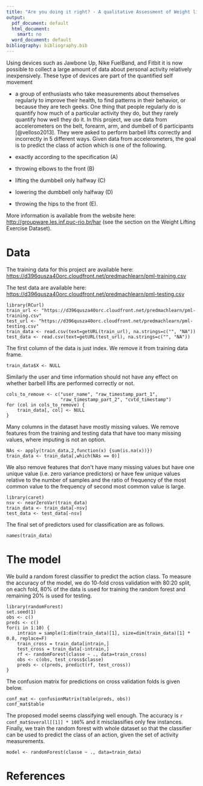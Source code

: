 ```yaml
---
title: "Are you doing it right? - A qualitative Assessment of Weight lift exercises"
output:
  pdf_document: default
  html_document:
    smart: no
  word_document: default
bibliography: bibliography.bib
---
```


Using devices such as Jawbone Up, Nike FuelBand, and Fitbit it is now
possible to collect a large amount of data about personal activity relatively
inexpensively. These type of devices are part of the quantified self movement
- a group of enthusiasts who take measurements about themselves regularly to
improve their health, to find patterns in their behavior, or because they are
tech geeks. One thing that people regularly do is quantify how much of a
particular activity they do, but they rarely quantify how well they do it. In
this project, we use data from accelerometers on the belt,
forearm, arm, and dumbell of 6 participants [@velloso2013].
They were asked to perform barbell lifts correctly and incorrectly in 5
different ways. Given data from accelerometers, the goal is to predict the class
of action which is one of the following.

- exactly according to the specification (A)
- throwing elbows to the front (B)
- lifting the dumbbell only halfway (C)
- lowering the dumbbell only halfway (D)
- throwing the hips to the front (E).


More information is available from the website here: 
http://groupware.les.inf.puc-rio.br/har
(see the section on the Weight Lifting Exercise Dataset). 

# Data

The training data for this project are available here: 
https://d396qusza40orc.cloudfront.net/predmachlearn/pml-training.csv

The test data are available here: 
https://d396qusza40orc.cloudfront.net/predmachlearn/pml-testing.csv

```{r cache=TRUE}
library(RCurl)
train_url <- "https://d396qusza40orc.cloudfront.net/predmachlearn/pml-training.csv"
test_url <- "https://d396qusza40orc.cloudfront.net/predmachlearn/pml-testing.csv"
train_data <- read.csv(text=getURL(train_url), na.strings=c("", "NA"))
test_data <- read.csv(text=getURL(test_url), na.strings=c("", "NA"))
```

The first column of the data is just index. We remove it from training data
frame.
```{r}
train_data$X <- NULL
```

Similarly the user and time information should not have any effect on
whether barbell lifts are performed correctly or not.

```{r}
cols_to_remove <- c("user_name", "raw_timestamp_part_1",
                    "raw_timestamp_part_2", "cvtd_timestamp")
for (col in cols_to_remove) {
    train_data[, col] <- NULL
}
```

Many columns in the dataset have mostly missing values. We remove
features from the training and testing data that have too many missing
values, where imputing is not an option.

```{r}
NAs <- apply(train_data,2,function(x) {sum(is.na(x))})
train_data <- train_data[,which(NAs == 0)]
```

We also remove features that
don't have many missing values but have one unique value (i.e. zero
variance predictors) or have few unique values relative to the number
of samples and the ratio of frequency of the most common value to the
frequency of second most common value is large.

```{r message=FALSE}
library(caret)
nsv <- nearZeroVar(train_data)
train_data <- train_data[-nsv]
test_data <- test_data[-nsv]
```

The final set of predictors used for classification are as follows.

```{r}
names(train_data)
```

# The model

We build a random forest classifier to predict the action class. To measure
the accuracy of the model, we do 10-fold cross validation with 80:20 split, on
each fold, 80% of the data is used for training the random forest and remaining
20% is used for testing.

```{r cache=TRUE}
library(randomForest)
set.seed(1)
obs <- c()
preds <- c()
for(i in 1:10) {
    intrain = sample(1:dim(train_data)[1], size=dim(train_data)[1] * 0.8, replace=F)
    train_cross = train_data[intrain,]
    test_cross = train_data[-intrain,]
    rf <- randomForest(classe ~ ., data=train_cross)
    obs <- c(obs, test_cross$classe)
    preds <- c(preds, predict(rf, test_cross))
}
```

The confusion matrix for predictions on cross validation folds is given below.

```{r}
conf_mat <- confusionMatrix(table(preds, obs))
conf_mat$table
```

The proposed model seems classifying well enough. The accuracy is 
`r conf_mat$overall[[1]] * 100`% and it misclassifies only few instances. 
Finally, we train the random forest
with whole dataset so that the classifier can be used to predict the class of
an action, given the set of activity measurements.

```{r cache=TRUE}
model <- randomForest(classe ~ ., data=train_data)
```


# References

